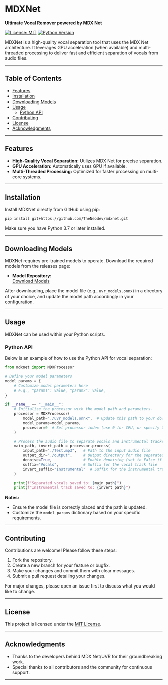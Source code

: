 # MDXNet  
**Ultimate Vocal Remover powered by MDX Net**

[![License: MIT](https://img.shields.io/badge/License-MIT-blue.svg)](LICENSE)
[![Python Version](https://img.shields.io/badge/python-3.7%2B-blue.svg)](https://python.org)

MDXNet is a high-quality vocal separation tool that uses the MDX Net architecture. It leverages GPU acceleration (when available) and multi-threaded processing to deliver fast and efficient separation of vocals from audio files.

---

## Table of Contents

- [Features](#features)
- [Installation](#installation)
- [Downloading Models](#downloading-models)
- [Usage](#usage)
  - [Python API](#python-api)
- [Contributing](#contributing)
- [License](#license)
- [Acknowledgments](#acknowledgments)

---

## Features

- **High-Quality Vocal Separation:** Utilizes MDX Net for precise separation.
- **GPU Acceleration:** Automatically uses GPU if available.
- **Multi-Threaded Processing:** Optimized for faster processing on multi-core systems.

---

## Installation

Install MDXNet directly from GitHub using pip:

```sh
pip install git+https://github.com/TheNeodev/mdxnet.git
```

Make sure you have Python 3.7 or later installed.

---

## Downloading Models

MDXNet requires pre-trained models to operate. Download the required models from the releases page:

- **Model Repository:**  
  [Download Models](https://github.com/TRvlvr/model_repo/releases/download/all_public_uvr_models/)

After downloading, place the model file (e.g., `uvr_models.onnx`) in a directory of your choice, and update the model path accordingly in your configuration.

---

## Usage

MDXNet can be used within your Python scripts.


### Python API

Below is an example of how to use the Python API for vocal separation:

```python
from mdxnet import MDXProcessor

# Define your model parameters
model_params = {
    # Customize model parameters here
    # e.g., "param1": value, "param2": value,
}

if __name__ == "__main__":
    # Initialize the processor with the model path and parameters.
    processor = MDXProcessor(
        model_path="./uvr_models.onnx",  # Update this path to your downloaded model
        model_params=model_params,
        processor=0  # Set processor index (use 0 for CPU, or specify GPU device index)
    )

    # Process the audio file to separate vocals and instrumental tracks.
    main_path, invert_path = processor.process(
        input_path="./Test.mp3",   # Path to the input audio file
        output_dir="./output",     # Output directory for the separated tracks
        denoise=True,              # Enable denoising (set to False if not needed)
        suffix="Vocals",           # Suffix for the vocal track file
        invert_suffix="Instrumental"  # Suffix for the instrumental track file
    )

    print(f"Separated vocals saved to: {main_path}")
    print(f"Instrumental track saved to: {invert_path}")
```

**Notes:**
- Ensure the model file is correctly placed and the path is updated.
- Customize the `model_params` dictionary based on your specific requirements.

---

## Contributing

Contributions are welcome! Please follow these steps:

1. Fork the repository.
2. Create a new branch for your feature or bugfix.
3. Make your changes and commit them with clear messages.
4. Submit a pull request detailing your changes.

For major changes, please open an issue first to discuss what you would like to change.

---

## License

This project is licensed under the [MIT License](LICENSE).

---

## Acknowledgments

- Thanks to the developers behind MDX Net/UVR for their groundbreaking work.
- Special thanks to all contributors and the community for continuous support.

---

